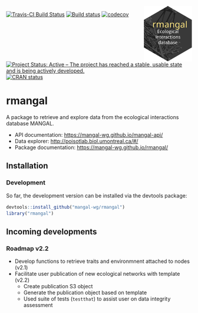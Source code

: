 <img src="man/figures/rmangal.svg" width="130" height="150" align="right"/>

[![Travis-CI Build Status](https://travis-ci.org/mangal-wg/rmangal.svg?branch=master)](https://travis-ci.org/mangal-wg/rmangal)
[![Build status](https://ci.appveyor.com/api/projects/status/mibs2ni969xiqgrd?svg=true)](https://ci.appveyor.com/project/KevCaz/rmangal)
[![codecov](https://codecov.io/gh/mangal-wg/rmangal/branch/master/graph/badge.svg)](https://codecov.io/gh/mangal-wg/rmangal)
[![Project Status: Active – The project has reached a stable, usable state and is being actively developed.](https://www.repostatus.org/badges/latest/wip.svg)](https://www.repostatus.org/#WIP)
[![CRAN status](https://www.r-pkg.org/badges/version/rmangal)](http://www.r-pkg.org/badges/version/rmangal)



# rmangal

A package to retrieve and explore data from the ecological interactions database MANGAL.

- API documentation: https://mangal-wg.github.io/mangal-api/
- Data explorer: http://poisotlab.biol.umontreal.ca/#/
- Package documentation: https://mangal-wg.github.io/rmangal/


## Installation

### Development

So far, the development version can be installed via the devtools package:

```r
devtools::install_github("mangal-wg/rmangal")
library("rmangal")
```

## Incoming developments

### Roadmap v2.2

- Develop functions to retrieve traits and environmnent attached to nodes (v2.1)
- Facilitate user publication of new ecological networks with template (v2.2)
    - Create publication S3 object
    - Generate the publication object based on template
    - Used suite of tests (`testthat`) to assist user on data integrity assessment